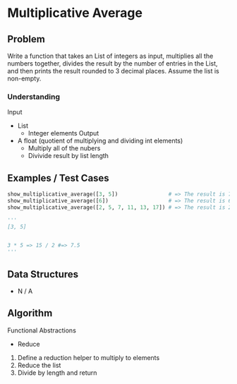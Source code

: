 # Multiplicative Average

## Problem

Write a function that takes an List of integers as input, multiplies all the numbers together, divides the result by the number of entries in the List, and then prints the result rounded to 3 decimal places. Assume the list is non-empty.

### Understanding

Input
- List
	- Integer elements
Output
- A float (quotient of multiplying and dividing int elements)
	- Multiply all of the nubers
	- Divivide result by list length

## Examples / Test Cases

```python
show_multiplicative_average([3, 5])                # => The result is 7.500
show_multiplicative_average([6])                   # => The result is 6.000
show_multiplicative_average([2, 5, 7, 11, 13, 17]) # => The result is 28361.667

'''
[3, 5]


3 * 5 => 15 / 2 #=> 7.5
'''
```

## Data Structures

- N / A

## Algorithm
Functional Abstractions
- Reduce

1. Define a reduction helper to multiply to elements
2. Reduce the list
3. Divide by length and return
